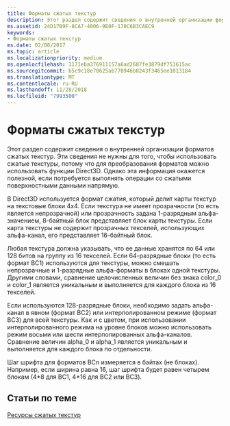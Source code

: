 ```yaml
---
title: Форматы сжатых текстур
description: Этот раздел содержит сведения о внутренней организации форматов сжатых текстур.
ms.assetid: 24D17B9F-8CA7-4006-9E0F-178C6B3CAEC9
keywords:
- Форматы сжатых текстур
ms.date: 02/08/2017
ms.topic: article
ms.localizationpriority: medium
ms.openlocfilehash: 3171eba376911157a6ad2687fe3879df751615ac
ms.sourcegitcommit: b5c9c18e70625ab770946b8243f3465ee1013184
ms.translationtype: MT
ms.contentlocale: ru-RU
ms.lasthandoff: 11/28/2018
ms.locfileid: "7993500"
---
```

# <a name="compressed-texture-formats"></a>Форматы сжатых текстур


Этот раздел содержит сведения о внутренней организации форматов сжатых текстур. Эти сведения не нужны для того, чтобы использовать сжатые текстуры, потому что для преобразования форматов можно использовать функции Direct3D. Однако эта информация окажется полезной, если потребуется выполнять операции со сжатыми поверхностными данными напрямую.

В Direct3D используется формат сжатия, который делит карты текстур на текстовые блоки 4x4. Если текстура не имеет прозрачности (то есть является непрозрачной) или прозрачность задана 1-разрядным альфа-значением, 8-байтный блок представляет блок карты текстуры. Если карта текстуры не содержит прозрачных текселей, использующих альфа-канал, его представляет 16-байтный блок.

Любая текстура должна указывать, что ее данные хранятся по 64 или 128 битов на группу из 16 текселей. Если 64-разрядные блоки (то есть формат BC1) используются для текстуры, можно смешать непрозрачные и 1-разрядные альфа-форматы в блоках одной текстуры. Другими словами, сравнение целочисленных величин без знака color\_0 и color\_1 является уникальным и выполняется для каждого блока из 16 текселей.

Если используются 128-разрядные блоки, необходимо задать альфа-канал в явном (формат BC2) или интерполированном режиме (формат BC3) для всей текстуры. Как и с цветом, при использовании интерполированного режима на уровне блоков можно использовать режим восьми или шести интерполированных альфа-каналов. Сравнение величин alpha\_0 и alpha\_1 является уникальным и выполняется для каждого блока по отдельности.

Шаг шрифта для форматов BCn измеряется в байтах (не блоках). Например, если ширина равна 16, шаг шрифта будет равен четырем блокам (4\*8 для BC1, 4\*16 для BC2 или BC3).

## <a name="span-idrelated-topicsspanrelated-topics"></a><span id="related-topics"></span>Статьи по теме


[Ресурсы сжатых текстур](compressed-texture-resources.md)

 

 





